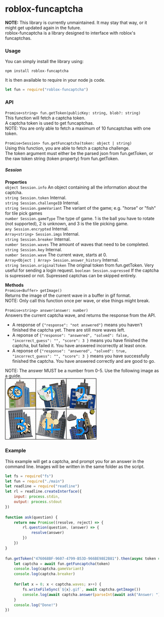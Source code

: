 # roblox-funcaptcha
**NOTE:** This library is currently unmaintained. It may stay that way, or it might get updated again in the future.  
roblox-funcaptcha is a library designed to interface with roblox's funcaptchas.
### Usage
You can simply install the library using:
```
npm install roblox-funcaptcha
```
It is then available to require in your node js code.
```js
let fun = require("roblox-funcaptcha")
```
### API
`Promise<string> fun.getToken(publicKey: string, blob?: string)`  
This function will fetch a captcha token.  
A captcha token is used to get funcaptchas.  
NOTE: You are only able to fetch a maximum of 10 funcaptchas with one token.  

`Promise<Session> fun.getFuncaptcha(token: object | string)`  
Using this function, you are able to fetch a captcha challenge.  
The token argument must either be the parsed json from fun.getToken, or the raw token string (token property) from fun.getToken.  

##### Session
**Properties**  
`object Session.info` An object containing all the information about the captcha.  
`string Session.token` Internal.  
`string Session.challengeID` Internal.  
`string Session.gameVariant` The variant of the game; e.g. "horse" or "fish" for tile pick games  
`number Session.gameType` The type of game. 1 is the ball you have to rotate (not supported), 2 is unknown, and 3 is the tile picking game.  
`any Session.encrypted` Internal.  
`Array<string> Session.imgs` Internal.  
`string Session.breaker` Internal.  
`number Session.waves` The amount of waves that need to be completed.  
`string Session.key` Internal.  
`number Session.wave` The current wave, starts at 0.  
`Array<Object | Array> Session.answer_history` Internal.  
`string Session.originalToken` The original token from fun.getToken. Very useful for sending a login request. 
`boolean Session.supressed` If the captcha is supressed or not. Supressed captchas can be skipped entirely.

**Methods**  
`Promise<Buffer> getImage()`  
Returns the image of the current wave in a buffer in gif format.  
NOTE: Only call this function once per wave, or else things might break.  

`Promise<string> answer(answer: number)`  
Answers the current captcha wave, and returns the response from the API.  
* A response of `{"response": "not answered"}` means you haven't finished the captcha yet. There are still more waves left.
* A reponse of `{"response": "answered", "solved": false, "incorrect_guess": "", "score": 3 }` means you have finished the captcha, but failed it. You have answered incorrectly at least once.
* A reponse of `{"response": "answered", "solved": true, "incorrect_guess": "", "score": 3 }` means you have successfully finished the captcha. You have answered correctly and are good to go.  

NOTE: The answer MUST be a number from 0-5. Use the following image as a guide.  
![](img.gif)

### Example  
This example will get a captcha, and prompt you for an answer in the command line. Images will be written in the same folder as the script.
```js
let fs = require("fs")
let fun = require("./main")
let readline = require("readline")
let rl = readline.createInterface({
    input: process.stdin,
    output: process.stdout
})

function ask(question) {
    return new Promise((resolve, reject) => {
        rl.question(question, (answer) => {
            resolve(answer)
        })
    })
}

fun.getToken("476068BF-9607-4799-B53D-966BE98E2B81").then(async token => { 
    let captcha = await fun.getFuncaptcha(token)
    console.log(captcha.gameVariant)
    console.log(captcha.breaker)
    
    for(let x = 0; x < captcha.waves; x++) {
        fs.writeFileSync(`${x}.gif`, await captcha.getImage())
        console.log(await captcha.answer(parseInt(await ask("Answer: "))))
    }
    console.log("Done!")
})
```
